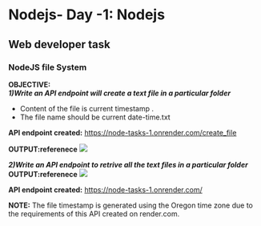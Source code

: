# Nodejs- Day -1: Nodejs
## Web developer task
### **NodeJS file System**
**OBJECTIVE:**   
***1)Write an API endpoint will create a text file in a particular folder***


- Content of the file is current timestamp .
- The file name should be current date-time.txt

**API endpoint created:** https://node-tasks-1.onrender.com/create_file

**OUTPUT:referenece**
![](./create-file.png)

***2)Write an API endpoint to retrive all the text files in a particular folder***
**OUTPUT:referenece**
![](./list%20of%20txt%20files.png)

**API endpoint created:** https://node-tasks-1.onrender.com/

**NOTE:** The file timestamp is generated using the Oregon time zone due to the requirements of this API created on render.com.

